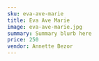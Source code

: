 ```yaml
---
sku: eva-ave-marie
title: Eva Ave Marie
image: eva-ave-marie.jpg
summary: Summary blurb here
price: 250
vendor: Annette Bezor
---
```

